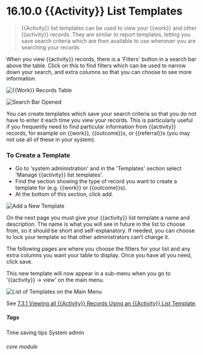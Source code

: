 # 16.10.0 <i class="fa fa-chart-line"></i> {{Activity}} List Templates

> {{Activity}} list templates can be used to view your {{work}} and other {{activity}} records. They are similar to report templates, letting you save search criteria which are then available to use whenever you are searching your records



When you view {{activity}} records, there is a 'Filters' button in a search bar above the table. Click on this to find filters which can be used to narrow down your search, and extra columns so that you can choose to see more information. 

![{{Work}} Records Table](16.10.0a.png)

![Search Bar Opened](16.10.0b.png)

You can create templates which save your search criteria so that you do not have to enter it each time you view your records. This is particularly useful if you frequently need to find particular information from {{activity}} records, for example on {{work}}, {{outcome}}s, or {{referral}}s (you may not use all of these in your system).

### To Create a Template
- Go to 'system administration' and in the 'Templates' section select 'Manage {{activity}} list templates'. 
- Find the section showing the type of record you want to create a template for (e.g. {{work}} or {{outcome}}s). 
- At the bottom of this section, click add.

![Add a New Template](16.10.0c.png)

On the next page you must give your {{activity}} list template a name and description. The name is what you will see in future in the list to choose from, so it should be short and self-explanatory.  If needed, you can choose to lock your template so that other administrators can’t change it.

The following pages are where you choose the filters for your list and any extra columns you want your table to display. Once you have all you need, click save.

This new template will now appear in a sub-menu when you go to '{{activity}} -> view' on the main menu.

![List of Templates on the Main Menu](16.10.0d.png)

See [7.3.1 Viewing all {{Activity}} Records Using an {{Activity}} List Template](/help/index/p/7.3.1). 


##### Tags
Time saving tips
System admin

###### core module
